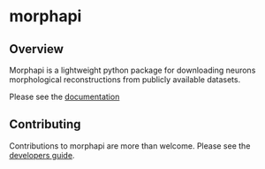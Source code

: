 # morphapi

## Overview
Morphapi is a lightweight python package for downloading neurons
morphological reconstructions from publicly available datasets. 

Please see the [documentation](https://brainglobe.info/documentation/morphapi/index.html)

## Contributing
Contributions to morphapi are more than welcome. Please see the [developers guide](https://brainglobe.info/developers/index.html).
